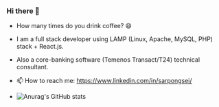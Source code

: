 ### Hi there 👋
- How many times do you drink coffee? 😄

- I am a full stack developer using LAMP (Linux, Apache, MySQL, PHP) stack + React.js.
- Also a core-banking software (Temenos Transact/T24) technical consultant.

<!--
**stephentwig/stephentwig** is a ✨ _special_ ✨ repository because its `README.md` (this file) appears on your GitHub profile.

Here are some ideas to get you started:

- 🔭 I’m currently working on ...
- 🌱 I’m currently learning ...
- 👯 I’m looking to collaborate on ...
- 🤔 I’m looking for help with ...
- 💬 Ask me about ...
- 📫 How to reach me: ...
- 😄 Pronouns: ...
- ⚡ Fun fact: ...
-->
- 📫 How to reach me: https://www.linkedin.com/in/sarpongsei/
 
- ![Anurag's GitHub stats](https://github-readme-stats.vercel.app/api?username=stephentwig&show_icons=true&theme=radical)

